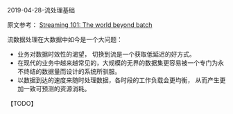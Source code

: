 2019-04-28-流处理基础


原文参考： [Streaming 101: The world beyond batch](https://www.oreilly.com/ideas/the-world-beyond-batch-streaming-101)


流数据处理在大数据中如今是一个大问题：
- 业务对数据时效性的渴望， 切换到流是一个获取低延迟的好方式。
- 在现代的业务中越来越常见的，大规模的无界的数据集更容易被一个专门为永不终结的数据量而设计的系统所驯服。
- 以数据到达的速度来随时处理数据，各时段的工作负载会更均衡， 从而产生更加一致可预测的资源消耗。

【TODO】